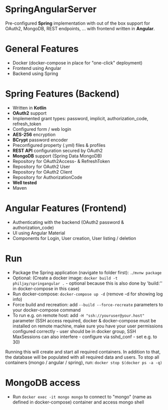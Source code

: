 # SpringAngularServer
Pre-configured **Spring** implementation with out of the box support for OAuth2, MongoDB, REST endpoints, ... with frontend written in **Angular**.

# General Features
 - Docker (docker-compose in place for "one-click" deployment)
 - Frontend using Angular
 - Backend using Spring

# Spring Features (Backend)
 - Written in **Kotlin**
 - **OAuth2** support
 - Implemented grant types: password, implicit, authorization_code, refresh_token
 - Configured form / web login
 - **AES-256** encryption
 - **BCrypt** password encoder
 - Preconfigured property (.yml) files & profiles
 - **REST API** configuration secured by OAuth2
 - **MongoDB** support (Spring Data MongoDB)
 - Repository for OAuth2Access- & RefreshToken
 - Repository for OAuth2 User
 - Repository for OAuth2 Client
 - Repository for AuthorizationCode
 - **Well tested**
 - Maven

# Angular Features (Frontend)
 - Authenticating with the backend (OAuth2 password & authorization_code)
 - UI using Angular Material
 - Components for Login, User creation, User listing / deletion

# Run
 - Package the Spring application (navigate to folder first): `./mvnw package`
 - Optional: (Create a docker image: `docker build -t philjay/springangular .` - optional because this is also done by 'build:'' in docker-compose in this case)
 - Run docker-compose: `docker-compose up -d` (remove -d for showing log info)
 - Force build and recreation: add `--build --force-recreate` parameters to your docker-compose command
 - To run e.g. on remote host: add `-H "ssh://youruser@your.host"` parameter (SSH access required, docker & docker-compose must be installed on remote machine, make sure you have your user permissions configured correctly - user should be in docker group, SSH MaxSessions can also interfere - configure via sshd_conf - set e.g. to 30)

 Running this will create and start all required containers. In addition to that, the database will be populated with all required data and users. To stop all containers (mongo / angular / spring), run: `docker stop $(docker ps -a -q)`

# MongoDB access
 - Run `docker exec -it mongo mongo` to connect to "mongo" (name as defined in docker-compose) container and access mongo shell
